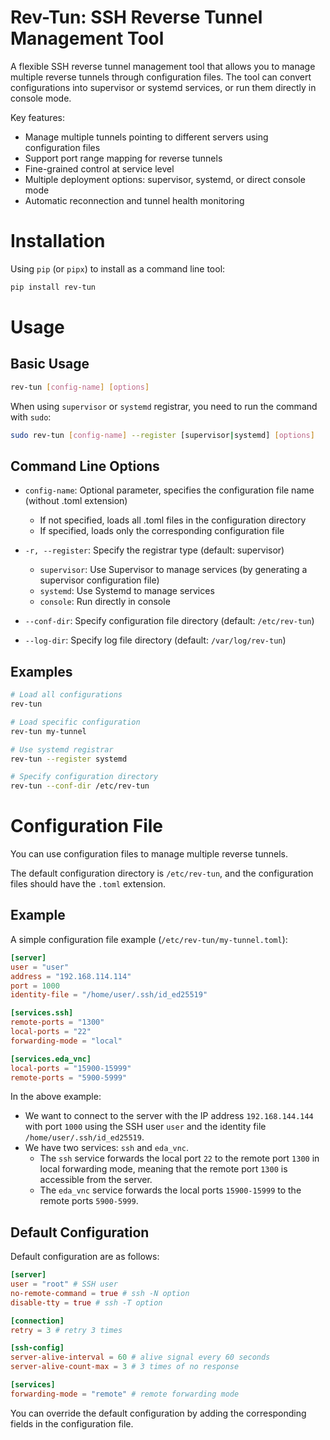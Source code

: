 # Rev-Tun: SSH Reverse Tunnel Management Tool

A flexible SSH reverse tunnel management tool that allows you to manage multiple reverse tunnels through configuration files. The tool can convert configurations into supervisor or systemd services, or run them directly in console mode.

Key features:

- Manage multiple tunnels pointing to different servers using configuration files
- Support port range mapping for reverse tunnels
- Fine-grained control at service level
- Multiple deployment options: supervisor, systemd, or direct console mode
- Automatic reconnection and tunnel health monitoring

# Installation

Using `pip` (or `pipx`) to install as a command line tool:

```bash
pip install rev-tun
```

# Usage

## Basic Usage

```bash
rev-tun [config-name] [options]
```

When using `supervisor` or `systemd` registrar, you need to run the command with `sudo`:

```bash
sudo rev-tun [config-name] --register [supervisor|systemd] [options]
```

## Command Line Options

- `config-name`: Optional parameter, specifies the configuration file name (without .toml extension)
  - If not specified, loads all .toml files in the configuration directory
  - If specified, loads only the corresponding configuration file

- `-r, --register`: Specify the registrar type (default: supervisor)
  - `supervisor`: Use Supervisor to manage services (by generating a supervisor configuration file)
  - `systemd`: Use Systemd to manage services
  - `console`: Run directly in console

- `--conf-dir`: Specify configuration file directory (default: `/etc/rev-tun`)
- `--log-dir`: Specify log file directory (default: `/var/log/rev-tun`)

## Examples

```bash
# Load all configurations
rev-tun

# Load specific configuration
rev-tun my-tunnel

# Use systemd registrar
rev-tun --register systemd

# Specify configuration directory
rev-tun --conf-dir /etc/rev-tun
```

# Configuration File

You can use configuration files to manage multiple reverse tunnels. 

The default configuration directory is `/etc/rev-tun`, and the configuration files should have the `.toml` extension.

## Example

A simple configuration file example (`/etc/rev-tun/my-tunnel.toml`):

```toml
[server]
user = "user"
address = "192.168.114.114"
port = 1000
identity-file = "/home/user/.ssh/id_ed25519"

[services.ssh]
remote-ports = "1300"
local-ports = "22"
forwarding-mode = "local"

[services.eda_vnc]
local-ports = "15900-15999"
remote-ports = "5900-5999"
```

In the above example:

- We want to connect to the server with the IP address `192.168.144.144` with port `1000` using the SSH user `user` and the identity file `/home/user/.ssh/id_ed25519`.
- We have two services: `ssh` and `eda_vnc`.
  - The `ssh` service forwards the local port `22` to the remote port `1300` in local forwarding mode, meaning that the remote port `1300` is accessible from the server.
  - The `eda_vnc` service forwards the local ports `15900-15999` to the remote ports `5900-5999`.

## Default Configuration

Default configuration are as follows:

```toml
[server]
user = "root" # SSH user
no-remote-command = true # ssh -N option
disable-tty = true # ssh -T option

[connection]
retry = 3 # retry 3 times

[ssh-config]
server-alive-interval = 60 # alive signal every 60 seconds
server-alive-count-max = 3 # 3 times of no response

[services]
forwarding-mode = "remote" # remote forwarding mode
```

You can override the default configuration by adding the corresponding fields in the configuration file.